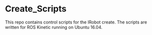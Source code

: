 # Create_Scripts

This repo contains control scripts for the IRobot create. The scripts are written for ROS Kinetic running on Ubuntu 16.04.


